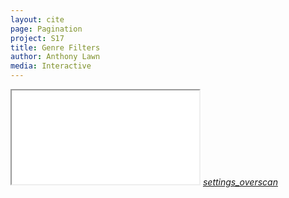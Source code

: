 ```yaml
---
layout: cite
page: Pagination
project: S17
title: Genre Filters
author: Anthony Lawn
media: Interactive
---
```

<div class="interactive">
<iframe src="/projects/S17/genres_iframe.html"></iframe>
<a href="#" onclick="toggleFullScreen()" class="fullscreen_btn"><i class="material-icons">settings_overscan</i></a>
</div>
